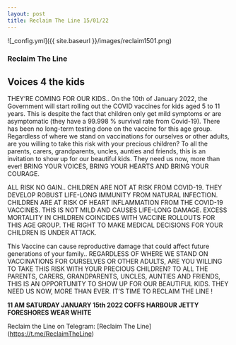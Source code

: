 ```yaml
---
layout: post
title: Reclaim The Line 15/01/22
---
```



![_config.yml]({{ site.baseurl }}/images/reclaim1501.png)

### Reclaim The Line

## Voices 4 the kids

THEY’RE COMING FOR OUR KIDS..
On the 10th of January 2022, the Government will start
rolling out the COVID vaccines for kids aged 5 to 11 years.
This is despite the fact that children only get
mild symptoms or are asymptomatic (they have a 99.998 %
survival rate from Covid-19). There has been no long-term
testing done on the vaccine for this age group.
Regardless of where we stand on vaccinations for
ourselves or other adults, are you willing to take
this risk with your precious children?
To all the parents, carers, grandparents, uncles, aunties
and friends, this is an invitation to show up for
our beautiful kids. They need us now, more than ever!
BRING YOUR VOICES, BRING YOUR HEARTS
AND BRING YOUR COURAGE.


ALL RISK NO GAIN..
CHILDREN ARE NOT AT RISK
FROM COVID-19.
THEY DEVELOP ROBUST LIFE-LONG
IMMUNITY FROM NATURAL INFECTION.
CHILDREN ARE AT RISK OF HEART
INFLAMMATION FROM THE COVID-19
VACCINES. THIS IS NOT MILD AND
CAUSES LIFE-LONG DAMAGE.
EXCESS MORTALITY IN CHILDREN
COINCIDES WITH VACCINE ROLLOUTS
FOR THIS AGE GROUP.
THE RIGHT TO MAKE MEDICAL DECISIONS
FOR YOUR CHILDREN IS UNDER ATTACK.


This Vaccine can cause reproductive
damage that could affect future
generations of your family..
REGARDLESS OF WHERE WE STAND ON
VACCINATIONS FOR OURSELVES OR OTHER
ADULTS, ARE YOU WILLING TO TAKE THIS
RISK WITH YOUR PRECIOUS CHILDREN?
TO ALL THE PARENTS, CARERS, GRANDPARENTS,
UNCLES, AUNTIES AND FRIENDS,
THIS IS AN OPPORTUNITY TO SHOW UP
FOR OUR BEAUTIFUL KIDS.
THEY NEED US NOW, MORE THAN EVER.
IT’S TIME TO
RECLAIM THE LINE !

**11 AM SATURDAY JANUARY 15th 2022
COFFS HARBOUR JETTY FORESHORES
WEAR WHITE**

Reclaim the Line on Telegram:
[Reclaim The Line] (https://t.me/ReclaimTheLine)


